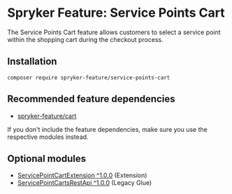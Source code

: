 # Spryker Feature: Service Points Cart

The Service Points Cart feature allows customers to select a service point within the shopping cart during the checkout process.

## Installation

```
composer require spryker-feature/service-points-cart
```

## Recommended feature dependencies
- [spryker-feature/cart](https://github.com/spryker-feature/cart)

If you don't include the feature dependencies, make sure you use the respective modules instead.

## Optional modules
- [ServicePointCartExtension ^1.0.0](https://github.com/spryker/service-point-cart-extension) (Extension)
- [ServicePointCartsRestApi ^1.0.0](https://github.com/spryker/service-point-carts-rest-api) (Legacy Glue)
